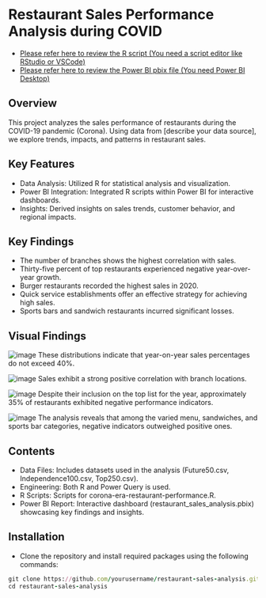 # Restaurant Sales Performance Analysis during COVID

* <a href="https://github.com/borisyalcin/sales-performance-corona/blob/main/corona-era-restaurant-performance.R"> Please refer here to review the R script (You need a script editor like RStudio or VSCode) </a>
* <a href="https://github.com/borisyalcin/sales-performance-corona/blob/main/restaurant_performance_during_COVID.pbix"> Please refer here to review the Power BI pbix file (You need Power BI Desktop) </a>

## Overview
This project analyzes the sales performance of restaurants during the COVID-19 pandemic (Corona). Using data from [describe your data source], we explore trends, impacts, and patterns in restaurant sales.

## Key Features
* Data Analysis: Utilized R for statistical analysis and visualization.
* Power BI Integration: Integrated R scripts within Power BI for interactive dashboards.
* Insights: Derived insights on sales trends, customer behavior, and regional impacts.

## Key Findings
* The number of branches shows the highest correlation with sales.
* Thirty-five percent of top restaurants experienced negative year-over-year growth.
* Burger restaurants recorded the highest sales in 2020.
* Quick service establishments offer an effective strategy for achieving high sales.
* Sports bars and sandwich restaurants incurred significant losses.

## Visual Findings
![image](https://github.com/borisyalcin/sales-performance-corona/assets/155834534/6b11ac42-7292-49db-9cfa-c2bf64195ccc)
These distributions indicate that year-on-year sales percentages do not exceed 40%.

![image](https://github.com/borisyalcin/sales-performance-corona/assets/155834534/a6942155-95d5-41a2-8285-674a046f446b)
Sales exhibit a strong positive correlation with branch locations.

![image](https://github.com/borisyalcin/sales-performance-corona/assets/155834534/413ba782-0f44-4c46-80ec-1175c31b3628)
Despite their inclusion on the top list for the year, approximately 35% of restaurants exhibited negative performance indicators.

![image](https://github.com/borisyalcin/sales-performance-corona/assets/155834534/f685097a-2695-46de-b05f-ebc2b970c8d1)
The analysis reveals that among the varied menu, sandwiches, and sports bar categories, negative indicators outweighed positive ones.

## Contents
* Data Files: Includes datasets used in the analysis (Future50.csv, Independence100.csv, Top250.csv).
* Engineering: Both R and Power Query is used.
* R Scripts: Scripts for corona-era-restaurant-performance.R.
* Power BI Report: Interactive dashboard (restaurant_sales_analysis.pbix) showcasing key findings and insights.

## Installation
* Clone the repository and install required packages using the following commands:

```ruby
git clone https://github.com/yourusername/restaurant-sales-analysis.git
cd restaurant-sales-analysis
```
